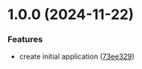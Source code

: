 # 1.0.0 (2024-11-22)

### Features

- create initial application ([73ee329](https://github.com/m4s-b3n/dotnet-sample/commit/73ee32932c99274bf409c6efcaa7bd5e47d4ee95))
